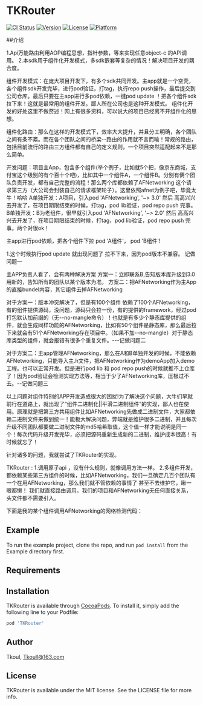 # TKRouter

[![CI Status](https://img.shields.io/travis/TKRouter/TKRouter.svg?style=flat)](https://travis-ci.org/TKRouter/TKRouter)
[![Version](https://img.shields.io/cocoapods/v/TKRouter.svg?style=flat)](https://cocoapods.org/pods/TKRouter)
[![License](https://img.shields.io/cocoapods/l/TKRouter.svg?style=flat)](https://cocoapods.org/pods/TKRouter)
[![Platform](https://img.shields.io/cocoapods/p/TKRouter.svg?style=flat)](https://cocoapods.org/pods/TKRouter)


##介绍

1.Api万能路由利用AOP编程思想，指针参数，等来实现任意object-c 的API调用。
2.本sdk用于组件化开发模式，多sdk嵌套等复杂的情况！解决项目开发的耦合度。

组件开发模式：在庞大项目开发下，有多个sdk共同开发。主app就是一个空壳，各个组件sdk开发完毕，进行pod验证，打tag，执行repo push操作，最后提交到公司仓库。最后只要在主app进行多pod依赖，一键pod update ！把各个组件sdk拉下来！这就是最常用的组件开发。鄙人所在公司也是这种开发模式。
组件化开发的好处这里不做赘述！网上有很多资料，可以说大的项目已经离不开组件化的思想。

组件化路由：那么在这样的开发模式下，效率大大提升，并且分工明确，各个团队之间有条不紊。而在各个团队之间的桥梁--路由的作用就不言而喻！常规的路由，包括目前流行的路由三方组件都有自己的定义规则，一个项目突然适配起来不是那么简单。

开发问题：项目主App，包含多个组件(举个例子，比如就5个把，像京东商城，支付宝这个级别的有个百十个吧)，比如其中一个组件A，一个组件B。分别有俩个团队负责开发，都有自己完整的流程！那么两个库都依赖了AFNetworking 这个请求第三方（大公司会封装自己的请求框架轮子）。这里依照afnet为例子吧，毕竟太牛！哈哈
A单独开发：A项目，引入pod 'AFNetworking', '~> 3.0'  然后 高高兴兴去开发了，在项目期限结束的时候，打tag，pod lib验证，pod repo push 完事。
B单独开发：B为老组件，很早就引入pod 'AFNetworking', '~> 2.0'  然后 高高兴兴去开发了，在项目期限结束的时候，打tag，pod lib验证，pod repo push 完事。两个对很ok！

主app进行pod依赖，把各个组件下拉   pod 'A组件'， pod 'B组件'!

1.这个时候执行pod update 就出现问题了 拉不下来，因为pod版本不兼容。 记做  问题一

主APP负责人看了，会有两种解决方案
方案一：立即联系B,告知版本库升级到3.0用新的，告知所有的团队以某个版本为准。
方案二：把AFNetworking作为主App的直接bundel内容，其它组件去掉AFNetworking

对于方案一：版本冲突解决了，但是有100个组件 依赖了100个AFNetworking，有的组件提供源码，没问题，源码只会拉一份，有的提供的framework，经过pod打包默认加前缀的（无--no-mangle命令）！也就是有多少个静态库提供的组件，就会生成同样功能的AFNetworking，比如有50个组件是静态库，那么最后拉下来就会有51个AFNetworking存在项目中。（如果不加--no-mangle）对于静态库类型的组件，就会报错有很多个重复文件。---记做问题二

对于方案二：主app管理AFNetworking，那么在A和B单独开发的时候，不能依赖AFNetworking，只能导入主.h文件，把AFNetworking作为demoApp加入demo工程。也可以正常开发。但是进行pod lib 和 pod repo push的时候就推不上仓库了！因为pod验证会检测实现方法等，相当于少了AFNetworking库，压根过不去。--记做问题三

以上问题对组件特别的APP开发造成很大的困扰!为了解决这个问题，大牛们早就前行在道路上，就出现了“组件二进制化||平滑二进制组件”的实现，鄙人也在使用。原理就是把第三方共用组件比如AFNetworking先做成二进制文件，大家都依赖二进制文件来做到统一！能极大解决问题，弊端就是维护很多二进制，并且每次升级不同团队都要做二进制文件的md5哈希取值，这个值一样才能说明是同一个！每次代码升级开发完毕，必须把源码重新生成新的二进制，维护成本很高！有时候就忘了！

针对诸多的问题，我就尝试了TKRouter的实现。

TKRouter : 1.调用原子api ，没有什么规则，就像调用方法一样。
           2.多组件开发，都依赖某些第三方组件的时候，比如AFNetworking，我们一旦确定几百个团队有一个在用AFNetworking，那么我们就不管依赖的事情了
           甚至不去维护它，瞅一眼都懒！ 我们就直接路由调用。我们的项目和AFNetworking无任何直接关系，头文件都不需要引入。
           
下面是我的某个组件调用AFNetworking的网络检测代码：




## Example

To run the example project, clone the repo, and run `pod install` from the Example directory first.

## Requirements


## Installation

TKRouter is available through [CocoaPods](https://cocoapods.org). To install
it, simply add the following line to your Podfile:

```ruby
pod 'TKRouter'
```

## Author

Tkoul, Tkoull@163.com

## License

TKRouter is available under the MIT license. See the LICENSE file for more info.
